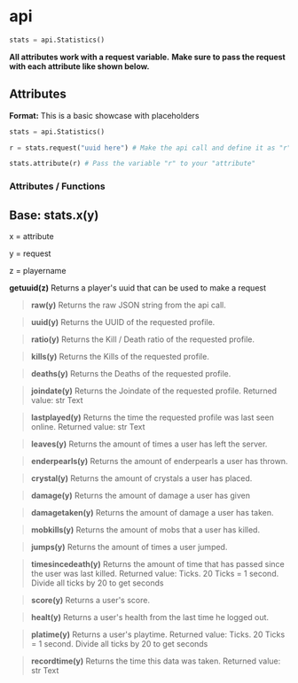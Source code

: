 
# api

```py
stats = api.Statistics()
```

**All attributes work with a request variable.**
**Make sure to pass the request with each attribute like shown below.**


## Attributes

**Format:**
This is a basic showcase with placeholders
```py
stats = api.Statistics()

r = stats.request("uuid here") # Make the api call and define it as "r"

stats.attribute(r) # Pass the variable "r" to your "attribute"
```
 
### Attributes / Functions
**Base:**
**stats.x(y)**
----------
x = attribute

y = request

z = playername

**getuuid(z)**
Returns a player's uuid that can be used to make a request 

> **raw(y)**
Returns the raw JSON string from the api call.

> **uuid(y)**
Returns the UUID of the requested profile.

> **ratio(y)**
Returns the Kill / Death ratio of the requested profile.

> **kills(y)**
Returns the Kills of the requested profile.

> **deaths(y)**
Returns the Deaths of the requested profile.

> **joindate(y)**
Returns the Joindate of the requested profile.
Returned value: str Text

> **lastplayed(y)**
Returns the time the requested profile was last seen online.
Returned value: str Text

> **leaves(y)**
Returns the amount of times a user has left the server.

> **enderpearls(y)**
Returns the amount of enderpearls a user has thrown.

> **crystal(y)**
Returns the amount of crystals a user has placed.

> **damage(y)**
Returns the amount of damage a user has given

> **damagetaken(y)**
Returns the amount of damage a user has taken.

> **mobkills(y)**
Returns the amount of mobs that a user has killed.

> **jumps(y)**
Returns the amount of times a user jumped.

> **timesincedeath(y)**
Returns the amount of time that has passed since the user was last killed.
Returned value: Ticks.
20 Ticks = 1 second. Divide all ticks by 20 to get seconds

> **score(y)**
Returns a user's score.

> **healt(y)**
Returns a user's health from the last time he logged out.

> **platime(y)**
Returns a user's playtime.
Returned value: Ticks.
20 Ticks = 1 second. Divide all ticks by 20 to get seconds

> **recordtime(y)**
Returns the time this data was taken.
Returned value: str Text

